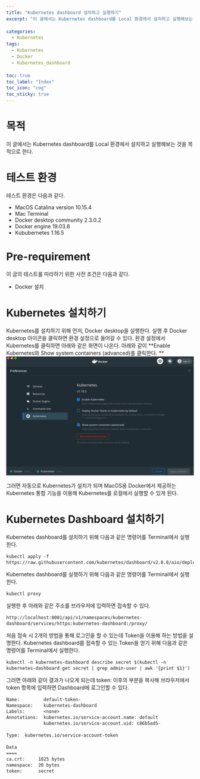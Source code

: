 ```yaml
---
title: "Kubernetes dashboard 설치하고 실행하기"
excerpt: "이 글에서는 Kubernetes dashboard를 Local 환경에서 설치하고 실행해보는 것을 목적으로 한다. "

categories:
  - Kubernetes
tags:
  - Kubernetes
  - Docker
  - Kubernetes_dashboard

toc: true
toc_label: "Index"
toc_icon: "cog"
toc_sticky: true
---
```


# 목적
이 글에서는 Kubernetes dashboard를 Local 환경에서 설치하고 실행해보는 것을 목적으로 한다. 

# 테스트 환경
테스트 환경은 다음과 같다. 
* MacOS Catalina version 10.15.4
* Mac Terminal
* Docker desktop community 2.3.0.2
* Docker engine 19.03.8
* Kububernetes 1.16.5

# Pre-requirement
이 글의 테스트를 따라하기 위한 사전 조건은 다음과 같다. 
* Docker 설치

# Kubernetes 설치하기 
Kubernetes를 설치하기 위해 먼저, Docker desktop을 실행한다. 
실행 후 Docker desktop 아이콘을 클릭하면 환경 설정으로 들어갈 수 있다. 환경 설정에서 Kubernetes를 클릭하면 아래와 같은 화면이 나온다.
아래와 같이 **Enable Kubernetes와  Show system  containers (advanced)를 클릭한다.  **  
![](/assets/images/kubernetes_config.png)

그러면 자동으로 Kubernetes가 설치가 되며 MacOS용 Docker에서 제공하는 Kubernetes 통합 기능을 이용해 Kubernetes를 로컬에서 실행할 수 있게 된다.

# Kubernetes Dashboard 설치하기 
Kubernetes dashboard를 설치하기 위해 다음과 같은 명령어를 Terminal에서 실행한다. 
```
kubectl apply -f https://raw.githubusercontent.com/kubernetes/dashboard/v2.0.0/aio/deploy/recommended.yaml
```

Kubernetes dashboard를 실행하기 위해 다음과 같은 명령어를 Terminal에서 실행한다. 
```
kubectl proxy
```

실행한 후 아래와 같은 주소를 브라우저에 입력하면 접속할 수 있다. 
```
http://localhost:8001/api/v1/namespaces/kubernetes-dashboard/services/https:kubernetes-dashboard:/proxy/
```

처음 접속 시 2개의 방법을 통해 로그인을 할 수 있는데 Token을 이용해 하는 방법을 설명한다. 
Kubernetes dashboard를 접속할 수 있는 Token을 얻기 위해 다음과 같은 명령어를 Terminal에서 실행한다. 
```
kubectl -n kubernetes-dashboard describe secret $(kubectl -n kubernetes-dashboard get secret | grep admin-user | awk '{print $1}')
```

그러면 아래와 같이 결과가 나오게 되는데 token: 이후의 부분을 복사해 브라우저에서 token 항목에 입력하면 Dashboard에 로그인할 수 있다. 
```
Name:         default-token-
Namespace:    kubernetes-dashboard
Labels:       <none>
Annotations:  kubernetes.io/service-account.name: default
              kubernetes.io/service-account.uid: c86b5ad5-

Type:  kubernetes.io/service-account-token

Data
====
ca.crt:     1025 bytes
namespace:  20 bytes
token:      secret
```

